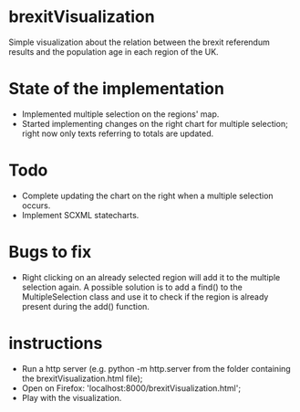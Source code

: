 # brexitVisualization

Simple visualization about the relation between the brexit referendum results and the population age in each region of the UK.

# State of the implementation

-	Implemented multiple selection on the regions' map.
-	Started implementing changes on the right chart for multiple selection; right now only texts referring to totals are updated.

# Todo 

-	Complete updating the chart on the right when a multiple selection occurs.
-	Implement SCXML statecharts.

# Bugs to fix

-	Right clicking on an already selected region will add it to the multiple selection again. A possible solution is to add a find() to the MultipleSelection class and use it to check if the region is already present during the add() function.

# instructions

- 	Run a http server (e.g. python -m http.server from the folder containing the brexitVisualization.html file);
- 	Open on Firefox: 'localhost:8000/brexitVisualization.html';
- 	Play with the visualization.
